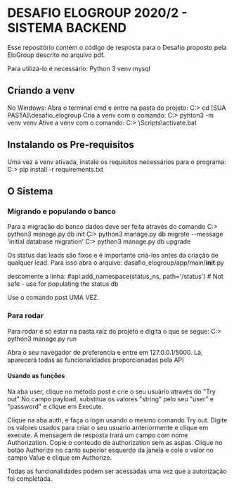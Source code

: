 # DESAFIO ELOGROUP 2020/2 - SISTEMA BACKEND

Esse repositório contém o código de resposta para o Desafio proposto pela EloGroup descrito no arquivo pdf.

Para utilizá-lo é necessário:
    Python 3
    venv
    mysql

## Criando a venv
No Windows:
Abra o terminal cmd e entre na pasta do projeto:
    C:\> cd [SUA PASTA]\desafio_elogroup
Cria a venv com o comando:
    C:\> pyhton3 -m venv venv
Ative a venv com o comando:
    C:\> <venv>\Scripts\activate.bat

## Instalando os Pre-requisitos
Uma vez a venv ativada, instale os requisitos necessários para o programa:
        C:\> pip install -r requirements.txt

## O Sistema

### Migrando e populando o banco
Para a migração do banco dados deve ser feita através do comando
        C:\> python3 manage.py db init
        C:\> python3 manage.py db migrate --message 'initial database migration'
        C:\> python3 manage.py db upgrade

Os status das leads são fixos e é importante criá-los antes da criação de qualquer lead. Para isso abra o arquivo:
        dasafio_elogroup/app/main/__init__.py

descomente a linha:
        #api.add_namespace(status_ns, path='/status') # Not safe - use for populating the status db

Use o comando post UMA VEZ.

### Para rodar

Para rodar é só estar na pasta raíz do projeto e digita o que se segue:
        C:\> python3 manage.py run

Abra o seu navegador de preferencia e entre em 127.0.0.1/5000. Lá, aparecerá todas as funcionalidades proporcionadas pela API

#### Usando as funções
Na aba user, clique no método post e crie o seu usuário através do "Try out"
No campo payload, substitua os valores "string" pelo seu "user" e "password" e clique em Execute.

Clique na aba auth, e faça o login usando o mesmo comando Try out. Digite os valores usados para criar o seu usuario anteriormente e clique em execute.  A mensagem de resposta trará um campo com nome Authorization. Copie o conteudo de authorization sem as aspas. Clique no botão Authorize no canto superior esquerdo da janela e cole o valor no campo Value e clique em Authorize.

Todas as funcionalidades podem ser acessadas uma vez que a autorização foi completada.
